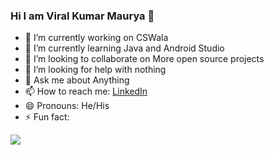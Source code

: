 ### Hi I am Viral Kumar Maurya 👋

- 🔭 I’m currently working on CSWala
- 🌱 I’m currently learning Java and Android Studio
- 👯 I’m looking to collaborate on More open source projects
- 🤔 I’m looking for help with nothing
- 💬 Ask me about Anything
- 📫 How to reach me: [LinkedIn](https://www.linkedin.com/in/viral-kumar-maurya-437652125/)
- 😄 Pronouns: He/His
- ⚡ Fun fact: 

<img src="https://github-readme-stats.vercel.app/api?username=viralkumar28&&show_icons=true&title_color=ffffff&icon_color=bb2acf&text_color=daf7dc&bg_color=151515">
